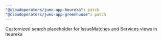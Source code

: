 ```yaml
---
"@cloudoperators/juno-app-heureka": patch
"@cloudoperators/juno-app-greenhouse": patch
---
```


Customized search placeholder for IssueMatches and Services views in heureka
